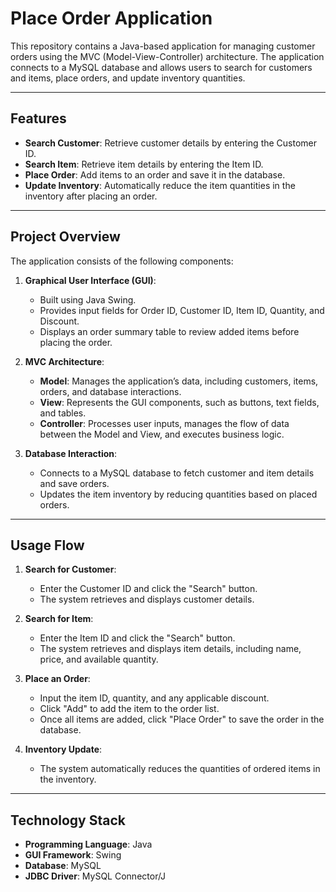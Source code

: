 # Place Order Application

This repository contains a Java-based application for managing customer orders using the MVC (Model-View-Controller) architecture. The application connects to a MySQL database and allows users to search for customers and items, place orders, and update inventory quantities.

---

## Features

- **Search Customer**: Retrieve customer details by entering the Customer ID.
- **Search Item**: Retrieve item details by entering the Item ID.
- **Place Order**: Add items to an order and save it in the database.
- **Update Inventory**: Automatically reduce the item quantities in the inventory after placing an order.

---

## Project Overview

The application consists of the following components:

1. **Graphical User Interface (GUI)**:
   - Built using Java Swing.
   - Provides input fields for Order ID, Customer ID, Item ID, Quantity, and Discount.
   - Displays an order summary table to review added items before placing the order.

2. **MVC Architecture**:
   - **Model**: Manages the application’s data, including customers, items, orders, and database interactions.
   - **View**: Represents the GUI components, such as buttons, text fields, and tables.
   - **Controller**: Processes user inputs, manages the flow of data between the Model and View, and executes business logic.

3. **Database Interaction**:
   - Connects to a MySQL database to fetch customer and item details and save orders.
   - Updates the item inventory by reducing quantities based on placed orders.

---

## Usage Flow

1. **Search for Customer**:
   - Enter the Customer ID and click the "Search" button.
   - The system retrieves and displays customer details.

2. **Search for Item**:
   - Enter the Item ID and click the "Search" button.
   - The system retrieves and displays item details, including name, price, and available quantity.

3. **Place an Order**:
   - Input the item ID, quantity, and any applicable discount.
   - Click "Add" to add the item to the order list.
   - Once all items are added, click "Place Order" to save the order in the database.

4. **Inventory Update**:
   - The system automatically reduces the quantities of ordered items in the inventory.

---

## Technology Stack

- **Programming Language**: Java
- **GUI Framework**: Swing
- **Database**: MySQL
- **JDBC Driver**: MySQL Connector/J
